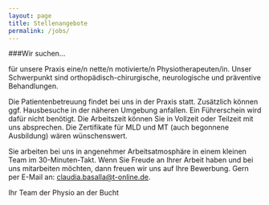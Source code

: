 ```yaml
---
layout: page
title: Stellenangebote
permalink: /jobs/
---
```


###Wir suchen…

für unsere Praxis eine/n nette/n motivierte/n Physiotherapeuten/in. Unser Schwerpunkt sind orthopädisch-chirurgische, neurologische und präventive Behandlungen.

Die Patientenbetreuung findet bei uns in der Praxis statt. Zusätzlich können ggf. Hausbesuche in der näheren Umgebung anfallen. Ein Führerschein wird dafür nicht benötigt. Die Arbeitszeit können Sie in Vollzeit oder Teilzeit mit uns absprechen. Die Zertifikate für MLD und MT (auch begonnene Ausbildung) wären wünschenswert.

Sie arbeiten bei uns in angenehmer Arbeitsatmosphäre in einem kleinen Team im 30-Minuten-Takt. Wenn Sie Freude an Ihrer Arbeit haben und bei uns mitarbeiten möchten, dann freuen wir uns auf Ihre Bewerbung. Gern per E-Mail an: claudia.basalla@t-online.de.

Ihr Team der Physio an der Bucht
